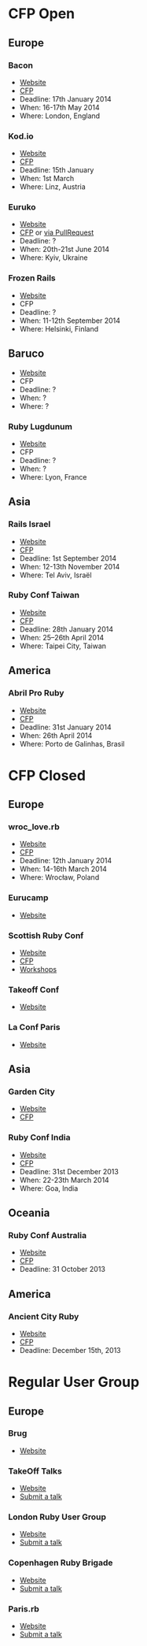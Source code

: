 # CFP Open
## Europe

### Bacon
* [Website](http://devslovebacon.com/)
* [CFP](http://devslovebacon.com/conferences/bacon-2014/submissions/new)
* Deadline: 17th January 2014
* When: 16-17th May 2014
* Where: London, England

### Kod.io
* [Website](http://linz.kod.io/)
* [CFP](https://docs.google.com/forms/d/1gTJnRrhRTsuzPTpsXvcwS5U-DfkXSQWaam9ici5i414/viewform)
* Deadline: 15th January
* When: 1st March
* Where: Linz, Austria

### Euruko
* [Website](http://www.euruko2014.org/)
* [CFP](https://docs.google.com/forms/d/1ErQwvmneEEy2p4NZvFPkjl1d9vUPEBzJV_BaJfkG4bc/viewform) or [via PullRequest](https://github.com/euruko2014/call-for-papers)
* Deadline: ?
* When: 20th-21st June 2014
* Where: Kyiv, Ukraine

### Frozen Rails
* [Website](http://2014.frozenrails.eu/)
* CFP
* Deadline: ?
* When: 11-12th September 2014
* Where: Helsinki, Finland

## Baruco
* [Website](http://www.baruco.org/)
* CFP
* Deadline: ?
* When: ?
* Where: ?
 
### Ruby Lugdunum
* [Website](http://rulu.eu/)
* CFP
* Deadline: ?
* When: ?
* Where: Lyon, France

## Asia
### Rails Israel
* [Website](http://railsisrael2014.events.co.il/save-the-date)
* [CFP](https://devcontlv.wufoo.com/forms/rails-israel-2014-call-for-papers/)
* Deadline: 1st September 2014
* When: 12-13th November 2014
* Where: Tel Aviv, Israël

### Ruby Conf Taiwan
* [Website](http://rubyconf.tw/)
* [CFP](https://kktix.com/events/rubyconftw2014-cfp/)
* Deadline: 28th January 2014
* When: 25–26th April 2014
* Where: Taipei City, Taiwan

## America
### Abril Pro Ruby
* [Website](http://abrilproruby.com/)
* [CFP](http://cfp.abrilproruby.com/proposals/new)
* Deadline: 31st January 2014
* When: 26th April 2014
* Where:  Porto de Galinhas, Brasil

# CFP Closed
## Europe
### wroc_love.rb
* [Website](http://wrocloverb.com/)
* [CFP](http://cfp.wrocloverb.com/authentications)
* Deadline: 12th January 2014
* When: 14-16th March 2014
* Where: Wrocław, Poland

### Eurucamp
* [Website](http://2014.eurucamp.org/)

### Scottish Ruby Conf
* [Website](http://2014.scottishrubyconference.com/)
* [CFP](https://cfp.scottishrubyconference.com/users/sign_in)
* [Workshops](http://2014.scottishrubyconference.com/news/#/posts/2013-11-25-workshop-sessions/)

### Takeoff Conf
* [Website](http://takeoffconf.com/)

### La Conf Paris
* [Website](http://2014.la-conf.org/)

## Asia
### Garden City
* [Website](http://www.gardencityruby.org/)
* [CFP](http://www.gardencityruby.org/cfp/)

### Ruby Conf India
* [Website](http://rubyconfindia.org/2014/)
* [CFP](https://rubyconfindia2014.busyconf.com/proposals/new)
* Deadline: 31st December 2013
* When: 22-23th March 2014
* Where: Goa, India

## Oceania
### Ruby Conf Australia
* [Website](http://www.rubyconf.org.au/)
* [CFP](https://github.com/rubyaustralia/rubyconfau-2014-cfp)
* Deadline: 31 October 2013

## America
### Ancient City Ruby
* [Website](http://www.ancientcityruby.com/)
* [CFP](https://github.com/ancientcityruby/call_for_proposals_2014)
* Deadline: December 15th, 2013

# Regular User Group
## Europe

### Brug
* [Website](http://brug.be/)

### TakeOff Talks
* [Website](http://www.meetup.com/takeoff/)
* [Submit a talk](http://flgfactory.wufoo.com/forms/take-off-a-talk-submission/)

### London Ruby User Group
* [Website](http://lrug.org/)
* [Submit a talk](http://readme.lrug.org/#talks)

### Copenhagen Ruby Brigade
* [Website](http://copenhagenrb.dk/)
* [Submit a talk](https://groups.google.com/forum/#!forum/copenhagen-ruby-user-group)

### Paris.rb
* [Website](http://www.meetup.com/parisrb/)
* [Submit a talk](http://www.rubyparis.org/)
